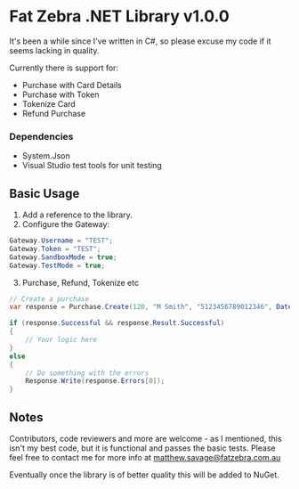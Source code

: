 ﻿# Fat Zebra .NET Library v1.0.0

It's been a while since I've written in C#, so please excuse my code if it seems lacking in quality.

Currently there is support for:

* Purchase with Card Details
* Purchase with Token
* Tokenize Card
* Refund Purchase

### Dependencies
* System.Json
* Visual Studio test tools for unit testing

## Basic Usage

1. Add a reference to the library.
2. Configure the Gateway:
```c#
Gateway.Username = "TEST";
Gateway.Token = "TEST";
Gateway.SandboxMode = true;
Gateway.TestMode = true;
```
3. Purchase, Refund, Tokenize etc

```c#
// Create a purchase
var response = Purchase.Create(120, "M Smith", "5123456789012346", DateTime(2012, 05, 31), "123", invoice.record_number, Request.UserHostAddress);

if (response.Successful && response.Result.Successful) 
{
	// Your logic here
}
else
{
	// Do something with the errors
	Response.Write(response.Errors[0]);
}

```

## Notes

Contributors, code reviewers and more are welcome - as I mentioned, this isn't my best code, but it is
functional and passes the basic tests. Please feel free to contact me for more info at matthew.savage@fatzebra.com.au

Eventually once the library is of better quality this will be added to NuGet.